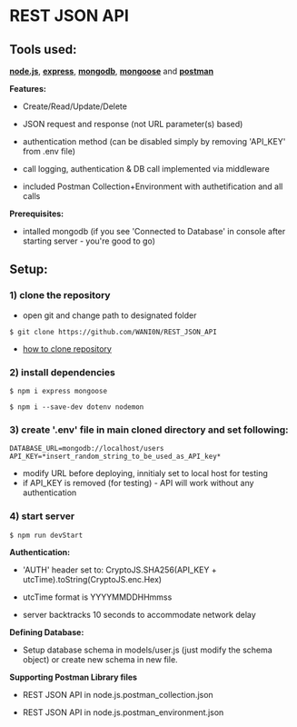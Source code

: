 # REST JSON API

## Tools used:

[**node.js**](https://nodejs.org/en/), [**express**](https://expressjs.com/), [**mongodb**](https://www.mongodb.com/), [**mongoose**](https://mongoosejs.com/) and [**postman**](https://www.postman.com/)

**Features:**

- Create/Read/Update/Delete

- JSON request and response (not URL parameter(s) based)

- authentication method (can be disabled simply by removing 'API_KEY' from .env file)

- call logging, authentication & DB call implemented via middleware

- included Postman Collection+Environment with authetification and all calls

**Prerequisites:**

- intalled mongodb (if you see 'Connected to Database' in console after starting server - you're good to go)

## Setup:

### 1) clone the repository

 - open git and change path to designated folder

```
$ git clone https://github.com/WANI0N/REST_JSON_API
```
 - [how to clone repository](https://docs.github.com/en/free-pro-team@latest/github/creating-cloning-and-archiving-repositories/cloning-a-repository)

### 2) install dependencies

```
$ npm i express mongoose

$ npm i --save-dev dotenv nodemon
```
### 3) create '.env' file in main cloned directory and set following:
```
DATABASE_URL=mongodb://localhost/users
API_KEY=*insert_random_string_to_be_used_as_API_key*
```
 - modify URL before deploying, innitialy set to local host for testing
 - if API_KEY is removed (for testing) - API will work without any authentication

### 4) start server
```
$ npm run devStart
```

**Authentication:**

 - 'AUTH' header set to: CryptoJS.SHA256(API_KEY + utcTime).toString(CryptoJS.enc.Hex)

 - utcTime format is YYYYMMDDHHmmss

 - server backtracks 10 seconds to accommodate network delay

**Defining Database:**

 - Setup database schema in models/user.js (just modify the schema object) or create new schema in new file.

**Supporting Postman Library files**
 - REST JSON API in node.js.postman_collection.json

 - REST JSON API in node.js.postman_environment.json
